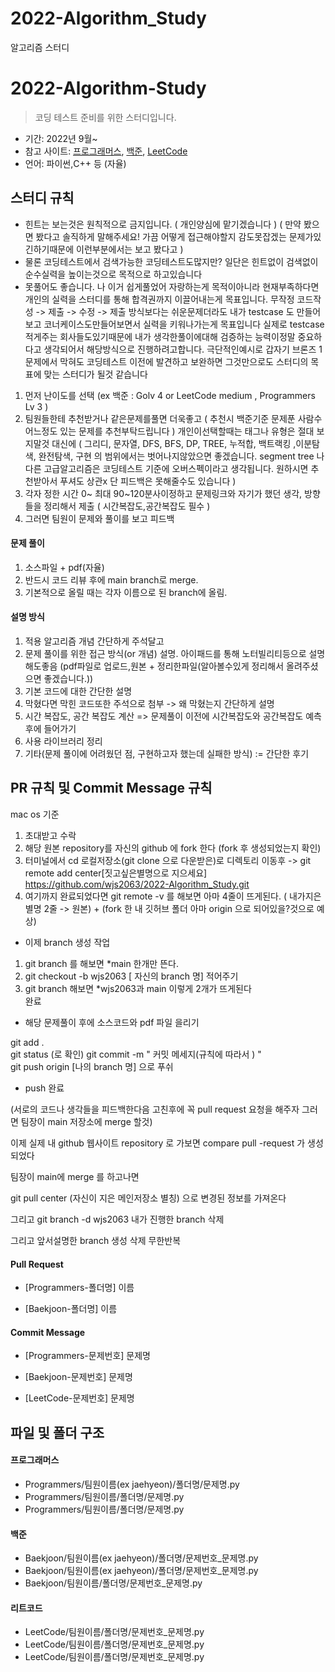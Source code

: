 # 2022-Algorithm_Study
알고리즘 스터디


# 2022-Algorithm-Study

> 코딩 테스트 준비를 위한 스터디입니다. 

- 기간: 2022년 9월~
- 참고 사이트: [프로그래머스](https://school.programmers.co.kr/learn/challenges), [백준]( https://solved.ac/ ), [LeetCode]( https://leetcode.com/ )
- 언어: 파이썬,C++ 등 (자율)

## 스터디 규칙 
- 힌트는 보는것은 원칙적으로 금지입니다. ( 개인양심에 맡기겠습니다 ) ( 만약 봤으면 봤다고 솔직하게 말해주세요! 가끔 어떻게 접근해야할지 감도못잡겠는 문제가있긴하기때문에 이런부분에서는 보고 봤다고  )
- 물론 코딩테스트에서 검색가능한 코딩테스트도많지만? 일단은 힌트없이 검색없이 순수실력을 높이는것으로 목적으로 하고있습니다
- 못풀어도 좋습니다. 나 이거 쉽게풀었어 자랑하는게 목적이아니라 현재부족하다면 개인의 실력을 스터디를 통해 합격권까지 이끌어내는게 목표입니다.
무작정 코드작성 -> 제출 -> 수정 -> 제출 방식보다는 쉬운문제더라도 내가 testcase 도 만들어보고 코너케이스도만들어보면서 실력을 키워나가는게 목표입니다
실제로 testcase 적게주는 회사들도있기때문에 
내가 생각한풀이에대해 검증하는 능력이정말 중요하다고 생각되어서 해당방식으로 진행하려고합니다.
극단적인예시로 갑자기 브론즈 1문제에서 막혀도 코딩테스트 이전에 발견하고 보완하면 그것만으로도 스터디의 목표에 맞는 스터디가 될것 같습니다

1. 먼저 난이도를 선택 (ex 백준 : Golv 4 or LeetCode medium , Programmers Lv 3 ) 
2. 팀원들한테 추천받거나 같은문제를풀면 더욱좋고 ( 추천시 백준기준 문제푼 사람수어느정도 있는 문제를 추천부탁드립니다 )  개인이선택할때는  태그나 유형은 절대 보지말것  대신에 ( 그리디, 문자열, DFS, BFS, DP, TREE, 누적합, 백트랙킹 ,이분탐색, 완전탐색, 구현 의 범위에서는 벗어나지않았으면 좋겠습니다. segment tree 나 다른 고급알고리즘은 코딩테스트 기준에 오버스펙이라고 생각됩니다. 원하시면 추천받아서 푸셔도 상관x 단 피드백은 못해줄수도 있습니다 )
3. 각자 정한 시간 0~ 최대 90~120분사이정하고 문제링크와 자기가 했던 생각, 방향들을 정리해서 제출 ( 시간복잡도,공간복잡도 필수 )
4. 그러면 팀원이 문제와 풀이를 보고 피드백 




#### 문제 풀이

1. 소스파일 + pdf(자율)
2. 반드시 코드 리뷰 후에 main branch로 merge.
3. 기본적으로 올릴 때는 각자 이름으로 된 branch에 올림.


#### 설명 방식

1. 적용 알고리즘 개념 간단하게 주석달고 
2. 문제 풀이를 위한 접근 방식(or 개념) 설명. 아이패드를 통해 노터빌리티등으로 설명해도좋음 (pdf파일로 업로드,원본 + 정리한파일(알아볼수있게 정리해서 올려주셨으면 좋겠습니다.)) 
3. 기본 코드에 대한 간단한 설명
4. 막혔다면 막힌 코드또한 주석으로 첨부 -> 왜 막혔는지 간단하게 설명
5. 시간 복잡도, 공간 복잡도 계산 => 문제풀이 이전에 시간복잡도와 공간복잡도 예측후에 들어가기
6. 사용 라이브러리 정리
7. 기타(문제 풀이에 어려웠던 점, 구현하고자 했는데 실패한 방식) := 간단한 후기



## PR 규칙 및 Commit Message 규칙
mac os 기준

1. 초대받고 수락
2. 해당 원본 repository를 자신의 github 에 fork 한다 (fork 후 생성되었는지 확인)
3. 터미널에서 cd 로컬저장소(git clone 으로 다운받은)로 디렉토리 이동후 -> git remote add center[짓고싶은별명으로 지으세요] https://github.com/wjs2063/2022-Algorithm_Study.git
4. 여기까지 완료되었다면 git remote -v 를 해보면 아마 4줄이 뜨게된다. ( 내가지은 별명 2줄 -> 원본) + (fork 한 내 깃허브 폴더 아마 origin 으로 되어있을?것으로 예상)

- 이제 branch 생성 작업

1. git branch 를 해보면 *main 한개만 뜬다. 
2. git checkout -b wjs2063 [ 자신의 branch 명] 적어주기  
3. git branch 해보면 *wjs2063과 main 이렇게 2개가 뜨게된다  
완료 

- 해당 문제풀이 후에 소스코드와 pdf 파일 을리기 

git add .  
git status (로 확인) 
git commit -m " 커밋 메세지(규칙에 따라서 ) "  
git push origin [나의 branch 명] 으로 푸쉬  

- push 완료  


(서로의 코드나 생각들을 피드백한다음 고친후에 꼭 pull request 요청을 해주자 그러면 팀장이 main 저장소에 merge 할것) 

이제 실제 내 github 웹사이트 repository 로 가보면 compare pull -request 가 생성되었다  

팀장이 main에 merge 를 하고나면 

git pull center (자신이 지은 메인저장소 별칭) 으로 변경된 정보를 가져온다 

그리고 git branch -d wjs2063 내가 진행한 branch 삭제  

그리고 앞서설명한 branch 생성 삭제 무한반복  


#### Pull Request

- [Programmers-폴더명] 이름

- [Baekjoon-폴더명] 이름

#### Commit Message

- [Programmers-문제번호] 문제명

- [Baekjoon-문제번호] 문제명

- [LeetCode-문제번호] 문제명

## 파일 및 폴더 구조

#### 프로그래머스

- Programmers/팀원이름(ex jaehyeon)/폴더명/문제명.py
- Programmers/팀원이름/폴더명/문제명.py
- Programmers/팀원이름/폴더명/문제명.py

#### 백준

- Baekjoon/팀원이름(ex jaehyeon)/폴더명/문제번호_문제명.py
- Baekjoon/팀원이름(ex jaehyeon)/폴더명/문제번호_문제명.py
- Baekjoon/팀원이름/폴더명/문제번호_문제명.py

#### 리트코드 
- LeetCode/팀원이름/폴더명/문제번호_문제명.py
- LeetCode/팀원이름/폴더명/문제번호_문제명.py
- LeetCode/팀원이름/폴더명/문제번호_문제명.py
